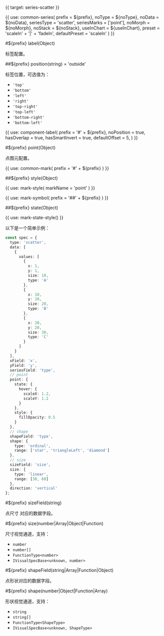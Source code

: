 {{ target: series-scatter }}

{{ use: common-series(
  prefix = ${prefix},
  noType = ${noType},
  noData = ${noData},
  seriesType = 'scatter',
  seriesMarks = ['point'],
  noMorph = ${noMorph},
  noStack = ${noStack},
  useInChart = ${useInChart},
  preset = 'scaleIn' + '|' + 'fadeIn',
  defaultPreset = 'scaleIn'
) }}

#${prefix} label(Object)

标签配置。

##${prefix} position(string) = 'outside'

标签位置，可选值为：

- `'top'`
- `'bottom'`
- `'left'`
- `'right'`
- `'top-right'`
- `'top-left'`
- `'bottom-right'`
- `'bottom-left'`

{{ use: component-label(
  prefix = '#' + ${prefix},
  noPosition = true,
  hasOverlap = true,
  hasSmartInvert = true,
  defaultOffset = 5,
) }}

#${prefix} point(Object)

点图元配置。

{{ use: common-mark(
  prefix = '#' + ${prefix}
) }}

##${prefix} style(Object)

{{ use: mark-style(
  markName = 'point'
) }}

{{ use: mark-symbol(
  prefix = '##' + ${prefix}
) }}

##${prefix} state(Object)

{{ use: mark-state-style() }}

以下是一个简单示例：

```ts
const spec = {
  type: 'scatter',
  data: [
    {
      values: [
        {
          x: 1,
          y: 1,
          size: 10,
          type: 'A'
        },
        {
          x: 10,
          y: 10,
          size: 20,
          type: 'B'
        },
        {
          x: 20,
          y: 20,
          size: 30,
          type: 'C'
        }
      ]
    }
  ],
  xField: 'x',
  yField: 'y',
  seriesField: 'type',
  // point
  point: {
    state: {
      hover: {
        scaleX: 1.2,
        scaleY: 1.2
      }
    },
    style: {
      fillOpacity: 0.5
    }
  },
  // shape
  shapeField: 'type',
  shape: {
    type: 'ordinal',
    range: ['star', 'triangleLeft', 'diamond']
  },
  // size
  sizeField: 'size',
  size: {
    type: 'linear',
    range: [30, 60]
  },
  direction: 'vertical'
};
```

#${prefix} sizeField(string)

点尺寸 对应的数据字段。

#${prefix} size(number|Array|Object|Function)

尺寸视觉通道，支持：

- `number`
- `number[]`
- `FunctionType<number>`
- `IVisualSpecBase<unknown, number>`

#${prefix} shapeField(string|Array|Function|Object)

点形状对应的数据字段。

#${prefix} shape(number|Object|Function|Array)

形状视觉通道，支持：

- `string`
- `string[]`
- `FunctionType<ShapeType>`
- `IVisualSpecBase<unknown, ShapeType>`

